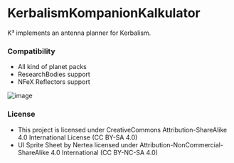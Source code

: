 # KerbalismKompanionKalkulator 
K³ implements an antenna planner for Kerbalism.

### Compatibility 
* All kind of planet packs
* ResearchBodies support
* NFeX Reflectors support


![image](https://i.imgur.com/tzt9ruC.png "Planner GUI")

### License
* This project is licensed under CreativeCommons Attribution-ShareAlike 4.0 International License (CC BY-SA 4.0)
* UI Sprite Sheet by Nertea licensed under Attribution-NonCommercial-ShareAlike 4.0 International (CC BY-NC-SA 4.0)

 
